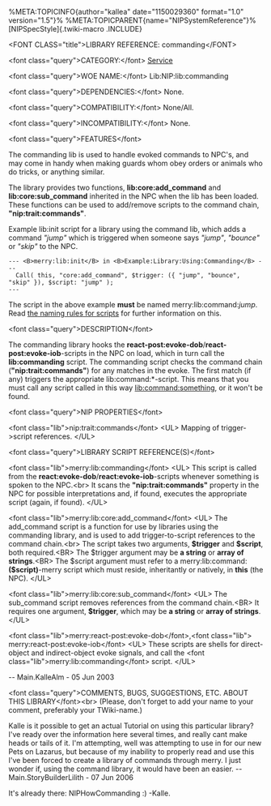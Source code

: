 %META:TOPICINFO{author=\"kallea\" date=\"1150029360\" format=\"1.0\"
version=\"1.5\"}% %META:TOPICPARENT{name=\"NIPSystemReference\"}%
[NIPSpecStyle]{.twiki-macro .INCLUDE}

\<FONT CLASS=\"title\"\>LIBRARY REFERENCE: commanding\</FONT\>

\<font class=\"query\"\>CATEGORY:\</font\> [Service](NIPCategoryService)

\<font class=\"query\"\>WOE NAME:\</font\> Lib:NIP:lib:commanding

\<font class=\"query\"\>DEPENDENCIES:\</font\> None.

\<font class=\"query\"\>COMPATIBILITY:\</font\> None/All.

\<font class=\"query\"\>INCOMPATIBILITY:\</font\> None.

\<font class=\"query\"\>FEATURES\</font\>

The commanding lib is used to handle evoked commands to NPC\'s, and may
come in handy when making guards whom obey orders or animals who do
tricks, or anything similar.

The library provides two functions, **lib:core:add_command** and
**lib:core:sub_command** inherited in the NPC when the lib has been
loaded. These functions can be used to add/remove scripts to the command
chain, **\"nip:trait:commands\"**.

Example lib:init script for a library using the command lib, which adds
a command *\"jump\"* which is triggered when someone says *\"jump\"*,
*\"bounce\"* or *\"skip\"* to the NPC.

    --- <B>merry:lib:init</B> in <B>Example:Library:Using:Commanding</B> ---
      Call( this, "core:add_command", $trigger: ({ "jump", "bounce", "skip" }), $script: "jump" );
    ---

The script in the above example **must** be named
merry:lib:command:*jump*. Read [the naming rules for
scripts](NIPScriptGroups) for further information on this.

\<font class=\"query\"\>DESCRIPTION\</font\>

The commanding library hooks the
**react-post:evoke-dob**/**react-post:evoke-iob**-scripts in the NPC on
load, which in turn call the **lib:commanding** script. The commanding
script checks the command chain (**\"nip:trait:commands\"**) for any
matches in the evoke. The first match (if any) triggers the appropriate
lib:command:\*-script. This means that you must call any script called
in this way [lib:command:something](NIPScriptGroups), or it won\'t be
found.

\<font class=\"query\"\>NIP PROPERTIES\</font\>

\<font class=\"lib\"\>nip:trait:commands\</font\> \<UL\> Mapping of
trigger-\>script references. \</UL\>

\<font class=\"query\"\>LIBRARY SCRIPT REFERENCE(S)\</font\>

\<font class=\"lib\"\>merry:lib:commanding\</font\> \<UL\> This script
is called from the **react:evoke-dob**/**react:evoke-iob**-scripts
whenever something is spoken to the NPC.\<br\> It scans the
**\"nip:trait:commands\"** property in the NPC for possible
interpretations and, if found, executes the appropriate script (again,
if found). \</UL\>

\<font class=\"lib\"\>merry:lib:core:add_command\</font\> \<UL\> The
add_command script is a function for use by libraries using the
commanding library, and is used to add trigger-to-script references to
the command chain.\<br\> The script takes two arguments, **\$trigger**
and **\$script**, both required.\<BR\> The \$trigger argument may be **a
string** or **array of strings**.\<BR\> The \$script argument must refer
to a merry:lib:command:**(\$script)**-merry script which must reside,
inheritantly or natively, in **this** (the NPC). \</UL\>

\<font class=\"lib\"\>merry:lib:core:sub_command\</font\> \<UL\> The
sub_command script removes references from the command chain.\<BR\> It
requires one argument, **\$trigger**, which may be **a string** or
**array of strings**. \</UL\>

\<font class=\"lib\"\>merry:react-post:evoke-dob\</font\>,\<font
class=\"lib\"\> merry:react-post:evoke-iob\</font\> \<UL\> These scripts
are shells for direct-object and indirect-object evoke signals, and call
the \<font class=\"lib\"\>merry:lib:commanding\</font\> script. \</UL\>

\-- Main.KalleAlm - 05 Jun 2003

\<font class=\"query\"\>COMMENTS, BUGS, SUGGESTIONS, ETC. ABOUT THIS
LIBRARY\</font\>\<br\> (Please, don\'t forget to add your name to your
comment, preferably your TWiki-name.)

Kalle is it possible to get an actual Tutorial on using this particular
library? I\'ve ready over the information here several times, and really
cant make heads or tails of it. I\'m attempting, well was attempting to
use in for our new Pets on Lazarus, but because of my inability to
properly read and use this I\'ve been forced to create a library of
commands through merry. I just wonder if, using the command library, it
would have been an easier. \-- Main.StoryBuilderLilith - 07 Jun 2006

It\'s already there: NIPHowCommanding :) -Kalle.
